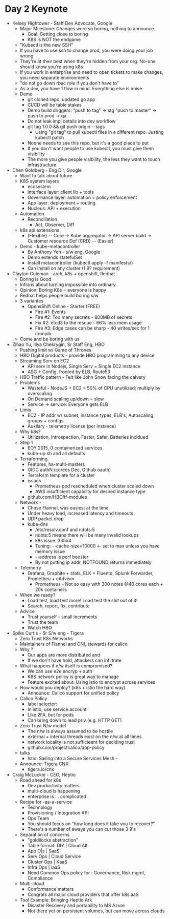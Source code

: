# Day 2 Keynote

* Kelsey Hightower - Staff Dev Advocate, Google
  * Major Milestone: Changes were so boring, nothing to announce.  
    * Goal: Getting close to boring
    * K8S is NOT the endgame
  * "Kubectl is the new SSH"
  * If you have to use ssh to change prod, you were doing your job wrong
  * They're at their best when they're hidden from your org.  No-one should know you're using k8s
  * If you work in enterprise and need to open tickets to make changes, you need separate environments
  * "do not go down rbac role if you don't have to"
  * As a dev, you have 1 flow in mind.  Everything else is noise
  * Demo
    * git cloned repo, updated go app
    * CI/CD will be table stakes
    * Demo build driggers:  "push to tag" -> stg "push to master" -> push to prod -> qa
    * Do not leak impl details into dev workflow
    * git tag 1.0.0 && git push origin --tags
      * Using "git tag" to pull kubectl files in a different repo.  Justing kubectl patch
    * Noone needs to see this repo, but it's a good place to put
    * If you don't want people to use kubectl, you must give them visibility
    * The more you give people visibility, the less they want to touch infrastructure
* Chen Goldberg  - Eng Dir, Google 
  * Want to talk about future
  * K8S system layers
    * ecosystem
    * interface layer: client lib + tools
    * Governance layer: automation + policy enforcement
    * App layer: deployment + routing
    * Nucleus:  API + execution
  * Automation
    * Reconciliation
      * Act, Observer, Diff
  * k8s api extensions
    * (Flexible) -- Core -> Kube aggregator -> API server build -> Customer resource Def (CRD) -- (Easier)
  * Demo - kube-metacontroller
    * By Anthony Yeh - s/w eng, Google
    * Demo extends statefulSet
    * Install metacontroller (kubectl apply -f manifests/)
    * Can install on any cluster (1.9? requirement)
* Clayton Coleman - arch, k8s + openshift, Redhat
  * Boring is Good
  * Infra is about turning impossible into ordinary
  * Opinion:  Boring K8s = everyone is happy
  * Redhat helps people build boring s/w
  * 3 variantes
    * OpensShift Online - Starter (FREE)
      * Fire #1: Events
      * Fire #2: Too many secrets - 800MB of secrets 
      * Fix #2: etcd3 to the rescue - 66% less mem usage
      * Fire #3: Edge cases can be sharp - 40 writes/sec for 1 cronjob
  * Come and be boring with us
* Zihao Yu, Illya Chekrygin, Sr Staff Eng, HBO
  * Pushing limit w/ Game of Thrones
  * HBO Digital products - provide HBO programming to any device
  * Streaming Serv on EC2
    * API serv in Nodejs, Single Serv = Single EC2 instance
    * ASG + Config, fronted by ELB, Route53
  * HBO Traffic pattern - Felt like John Snow facing the calvery
  * Problems
    * Wasteful - NodeJS + EC2 = 50% of CPU unutilized; multiply by overscaling
    * On Demand scaling up/down = slow
    * Service -> service:  Everyone gets ELB
  * Limis
    * EC2 - IP addr w/ subnet, instance types, ELB's, Autoscaling groups + configs
    * Auxilary - telemetry license (per instance)
  * Why k8s?
    * Utilization, Introspection, Faster, Safer, Batteries incldued
  * Step 1
    * EOY 2015, 0 containerized services
    * kube-up.sh and all defaults
  * Terraforming
    * Features, ha-multi-masters 
    * OIDC authN (coreos Dec, Github oauth)
    * Terraform template for a cluster
    * issues
      * Prometheus pod rescheduled when cluster scaled down
      * AWS insufficient capability for desired instance type
    * github.com/HBO/tf-modules
  * Network - 
    * Chose Flannel, was easiest at the time
    * Under heavy load, increased latency and timeouts
    * UDP packet drop
    * kube-dns
      * /etc/resolv.conf and ndots:5
      * ndots:5 means there will be many invalid lookups
      * k8s issue: 33554
      * Tuning:  --cache-size=10000 <- set to max unless you have memory issue
      * --address is perf booster
      * By not putting ip addr, NOTFOUND returns immediately
  * Telemetry
    * Grafana, Graphite + stats, ELK + Fluentd, Splunk Forwarder, Prometheu + cAdvisor
      * Prometheus - Not so easy with 300 notes @40 cores each + 20k containers
  * When we ready?
    * Load test, load test more!  Load test the shit out of it!
    * Search, report, fix, contribute
  * Advice
    * Trust yourself - small increments
    * Trust the team
    * Watch HBO
* Spike Curtis - Sr S/w eng - Tigera
  * Zero Trust K8s Networks
  * Maintainers of Flannel and CNI, stewards for calico
  * Why ?
    * Our apps are more distributed and
    * If we don't have hold, attackers can infiltrate
  * What happens if n/w itself is compromised?
    * We can use e2e encryp + auth
    * K8S network policy is great way to manage
    * Feature excited about:  Using istio to encrypt across services
  * How would you deploy? (k8s + istio the hard way)
    * Announce:  Calico support for unified policy
  * Calico Policy 
    * label selector:
    * In istio, use service account
    * Like 2FA, but for pods
    * Can bring down to lead priv (e.g. HTTP GET)
  * Zero Trust N/w model
    * The n/w is always assumed to be hostile
    * external + internal threads exist on the n/w at all times
    * network locality is not sufficieent for deciding trust
    * github.com/projectcalico/app-policy
  * talks
    * Istio: Sailing into a Secure Services Mesh - 
  * Announce:  Tigera CNX
    * tigera.io/cnx
* Craig McLuckie - CEO, Heptio
  * Road ahead for k8s
    * Dev productivity matters
    * multi-cloud is happening
    * enterprise is ... complicated
  * Recipe for -as-a-service
    * Technology
    * Provisioning / Integration API
    * Ops Team
    * You should focus on "how long does it take you to recover?"
    * There's a number of aways you can cut those 3 9's
  * Separation of concerns
    * "goldilocks abstraction"
    * Table format: DIY  | Cloud Alt
    * App O|s | SaaS
    * Serv Ops | Cloud Service
    * Cluster Ops | KaaS
    * Infra Ops | IaaS
    * Need Common Ops policy for : Governance, Risk mgmt, Compliance
  * Multi-cloud
    * Conformance matters
    * Congrats all major cloud providers that offer k8s aaS
  * Tool Example: Bringing Heptio Ark 
    * Disaster Recovery and portability to MS Azure
    * Not there yet on persistent volumes, but can move across clouds
